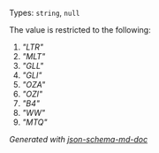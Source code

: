 Types: `string`, `null`

The value is restricted to the following: 

 1. _"LTR"_
 2. _"MLT"_
 3. _"GLL"_
 4. _"GLI"_
 5. _"OZA"_
 6. _"OZI"_
 7. _"B4"_
 8. _"WW"_
 9. _"MTQ"_

_Generated with [json-schema-md-doc](https://brianwendt.github.io/json-schema-md-doc/)_